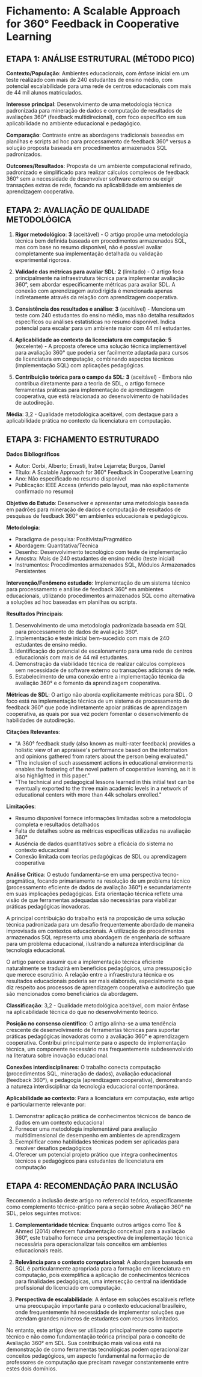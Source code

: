 # Fichamento: A Scalable Approach for 360° Feedback in Cooperative Learning

## ETAPA 1: ANÁLISE ESTRUTURAL (MÉTODO PICO)

**Contexto/População**: Ambientes educacionais, com ênfase inicial em um teste realizado com mais de 240 estudantes de ensino médio, com potencial escalabilidade para uma rede de centros educacionais com mais de 44 mil alunos matriculados.

**Interesse principal**: Desenvolvimento de uma metodologia técnica padronizada para mineração de dados e computação de resultados de avaliações 360° (feedback multidirecional), com foco específico em sua aplicabilidade no ambiente educacional e pedagógico.

**Comparação**: Contraste entre as abordagens tradicionais baseadas em planilhas e scripts ad hoc para processamento de feedback 360° versus a solução proposta baseada em procedimentos armazenados SQL padronizados.

**Outcomes/Resultados**: Proposta de um ambiente computacional refinado, padronizado e simplificado para realizar cálculos complexos de feedback 360° sem a necessidade de desenvolver software externo ou exigir transações extras de rede, focando na aplicabilidade em ambientes de aprendizagem cooperativa.

## ETAPA 2: AVALIAÇÃO DE QUALIDADE METODOLÓGICA

1. **Rigor metodológico**: **3** (aceitável) - O artigo propõe uma metodologia técnica bem definida baseada em procedimentos armazenados SQL, mas com base no resumo disponível, não é possível avaliar completamente sua implementação detalhada ou validação experimental rigorosa.

2. **Validade das métricas para avaliar SDL**: **2** (limitado) - O artigo foca principalmente na infraestrutura técnica para implementar avaliação 360°, sem abordar especificamente métricas para avaliar SDL. A conexão com aprendizagem autodirigida é mencionada apenas indiretamente através da relação com aprendizagem cooperativa.

3. **Consistência dos resultados e análise**: **3** (aceitável) - Menciona um teste com 240 estudantes do ensino médio, mas não detalha resultados específicos ou análises estatísticas no resumo disponível. Indica potencial para escalar para um ambiente maior com 44 mil estudantes.

4. **Aplicabilidade ao contexto da licenciatura em computação**: **5** (excelente) - A proposta oferece uma solução técnica implementável para avaliação 360° que poderia ser facilmente adaptada para cursos de licenciatura em computação, combinando aspectos técnicos (implementação SQL) com aplicações pedagógicas.

5. **Contribuição teórica para o campo da SDL**: **3** (aceitável) - Embora não contribua diretamente para a teoria de SDL, o artigo fornece ferramentas práticas para implementação de aprendizagem cooperativa, que está relacionada ao desenvolvimento de habilidades de autodireção.

**Média**: 3,2 - Qualidade metodológica aceitável, com destaque para a aplicabilidade prática no contexto da licenciatura em computação.

## ETAPA 3: FICHAMENTO ESTRUTURADO

**Dados Bibliográficos**

- Autor: Corbi, Alberto; Errasti, Iratxe Lejarreta; Burgos, Daniel
- Título: A Scalable Approach for 360° Feedback in Cooperative Learning
- Ano: Não especificado no resumo disponível
- Publicação: IEEE Access (inferido pelo layout, mas não explicitamente confirmado no resumo)

**Objetivo do Estudo**: Desenvolver e apresentar uma metodologia baseada em padrões para mineração de dados e computação de resultados de pesquisas de feedback 360° em ambientes educacionais e pedagógicos.

**Metodologia**:

- Paradigma de pesquisa: Positivista/Pragmático
- Abordagem: Quantitativa/Técnica
- Desenho: Desenvolvimento tecnológico com teste de implementação
- Amostra: Mais de 240 estudantes de ensino médio (teste inicial)
- Instrumentos: Procedimentos armazenados SQL, Módulos Armazenados Persistentes

**Intervenção/Fenômeno estudado**: Implementação de um sistema técnico para processamento e análise de feedback 360° em ambientes educacionais, utilizando procedimentos armazenados SQL como alternativa a soluções ad hoc baseadas em planilhas ou scripts.

**Resultados Principais**:

1. Desenvolvimento de uma metodologia padronizada baseada em SQL para processamento de dados de avaliação 360°.
2. Implementação e teste inicial bem-sucedido com mais de 240 estudantes de ensino médio.
3. Identificação do potencial de escalonamento para uma rede de centros educacionais com mais de 44 mil estudantes.
4. Demonstração da viabilidade técnica de realizar cálculos complexos sem necessidade de software externo ou transações adicionais de rede.
5. Estabelecimento de uma conexão entre a implementação técnica da avaliação 360° e o fomento da aprendizagem cooperativa.

**Métricas de SDL**: O artigo não aborda explicitamente métricas para SDL. O foco está na implementação técnica de um sistema de processamento de feedback 360° que pode indiretamente apoiar práticas de aprendizagem cooperativa, as quais por sua vez podem fomentar o desenvolvimento de habilidades de autodireção.

**Citações Relevantes**:

- "A 360° feedback study (also known as multi-rater feedback) provides a holistic view of an appraisee's performance based on the information and opinions gathered from raters about the person being evaluated."
- "The inclusion of such assessment actions in educational environments enables the fostering of the novel pattern of cooperative learning, as it is also highlighted in this paper."
- "The technical and pedagogical lessons learned in this initial test can be eventually exported to the three main academic levels in a network of educational centers with more than 44k scholars enrolled."

**Limitações**:

- Resumo disponível fornece informações limitadas sobre a metodologia completa e resultados detalhados
- Falta de detalhes sobre as métricas específicas utilizadas na avaliação 360°
- Ausência de dados quantitativos sobre a eficácia do sistema no contexto educacional
- Conexão limitada com teorias pedagógicas de SDL ou aprendizagem cooperativa

**Análise Crítica**:
O estudo fundamenta-se em uma perspectiva tecno-pragmática, focando primariamente na resolução de um problema técnico (processamento eficiente de dados de avaliação 360°) e secundariamente em suas implicações pedagógicas. Esta orientação técnica reflete uma visão de que ferramentas adequadas são necessárias para viabilizar práticas pedagógicas inovadoras.

A principal contribuição do trabalho está na proposição de uma solução técnica padronizada para um desafio frequentemente abordado de maneira improvisada em contextos educacionais. A utilização de procedimentos armazenados SQL representa uma abordagem de engenharia de software para um problema educacional, ilustrando a natureza interdisciplinar da tecnologia educacional.

O artigo parece assumir que a implementação técnica eficiente naturalmente se traduzirá em benefícios pedagógicos, uma pressuposição que merece escrutínio. A relação entre a infraestrutura técnica e os resultados educacionais poderia ser mais elaborada, especialmente no que diz respeito aos processos de aprendizagem cooperativa e autodireção que são mencionados como beneficiários da abordagem.

**Classificação**: 3,2 - Qualidade metodológica aceitável, com maior ênfase na aplicabilidade técnica do que no desenvolvimento teórico.

**Posição no consenso científico**: O artigo alinha-se a uma tendência crescente de desenvolvimento de ferramentas técnicas para suportar práticas pedagógicas inovadoras como a avaliação 360° e aprendizagem cooperativa. Contribui principalmente para o aspecto de implementação técnica, um componente necessário mas frequentemente subdesenvolvido na literatura sobre inovação educacional.

**Conexões interdisciplinares**: O trabalho conecta computação (procedimentos SQL, mineração de dados), avaliação educacional (feedback 360°), e pedagogia (aprendizagem cooperativa), demonstrando a natureza interdisciplinar da tecnologia educacional contemporânea.

**Aplicabilidade ao contexto**: Para a licenciatura em computação, este artigo é particularmente relevante por:

1. Demonstrar aplicação prática de conhecimentos técnicos de banco de dados em um contexto educacional
2. Fornecer uma metodologia implementável para avaliação multidimensional de desempenho em ambientes de aprendizagem
3. Exemplificar como habilidades técnicas podem ser aplicadas para resolver desafios pedagógicos
4. Oferecer um potencial projeto prático que integra conhecimentos técnicos e pedagógicos para estudantes de licenciatura em computação

## ETAPA 4: RECOMENDAÇÃO PARA INCLUSÃO

Recomendo a inclusão deste artigo no referencial teórico, especificamente como complemento técnico-prático para a seção sobre Avaliação 360° na SDL, pelos seguintes motivos:

1. **Complementaridade técnica**: Enquanto outros artigos como Tee & Ahmed (2014) oferecem fundamentação conceitual para a avaliação 360°, este trabalho fornece uma perspectiva de implementação técnica necessária para operacionalizar tais conceitos em ambientes educacionais reais.

2. **Relevância para o contexto computacional**: A abordagem baseada em SQL é particularmente apropriada para a formação em licenciatura em computação, pois exemplifica a aplicação de conhecimentos técnicos para finalidades pedagógicas, uma intersecção central na identidade profissional do licenciado em computação.

3. **Perspectiva de escalabilidade**: A ênfase em soluções escaláveis reflete uma preocupação importante para o contexto educacional brasileiro, onde frequentemente há necessidade de implementar soluções que atendam grandes números de estudantes com recursos limitados.

No entanto, este artigo deve ser utilizado principalmente como suporte técnico e não como fundamentação teórica principal para o conceito de Avaliação 360° em SDL. Sua contribuição mais valiosa está na demonstração de como ferramentas tecnológicas podem operacionalizar conceitos pedagógicos, um aspecto fundamental na formação de professores de computação que precisam navegar constantemente entre estes dois domínios.
